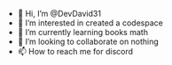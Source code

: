 - 👋 Hi, I’m @DevDavid31
- 👀 I’m interested in created a codespace
- 🌱 I’m currently learning books math
- 💞️ I’m looking to collaborate on nothing
- 📫 How to reach me for discord

<!---
DevDavid31/DevDavid31 is a ✨ special ✨ repository because its `README.md` (this file) appears on your GitHub profile.
You can click the Preview link to take a look at your changes.
--->
